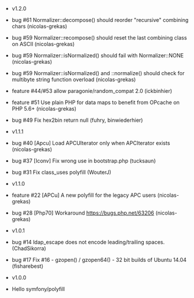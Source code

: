 * v1.2.0

 * bug #61 Normalizer::decompose() should reorder "recursive" combining chars (nicolas-grekas)
 * bug #59 Normalizer::recompose() should reset the last combining class on ASCII (nicolas-grekas)
 * bug #59 Normalizer::isNormalized() should fail with Normalizer::NONE (nicolas-grekas)
 * bug #59 Normalizer::isNormalized() and ::normalize() should check for multibyte string function overload (nicolas-grekas)
 * feature #44/#53 allow paragonie/random_compat 2.0 (ickbinhier)
 * feature #51 Use plain PHP for data maps to benefit from OPcache on PHP 5.6+ (nicolas-grekas)
 * bug #49 Fix hex2bin return null (fuhry, binwiederhier)

* v1.1.1

 * bug #40 [Apcu] Load APCUIterator only when APCIterator exists (nicolas-grekas)
 * bug #37 [Iconv] Fix wrong use in bootstrap.php (tucksaun)
 * bug #31 Fix class_uses polyfill (WouterJ)

* v1.1.0

 * feature #22 [APCu] A new polyfill for the legacy APC users (nicolas-grekas)
 * bug #28 [Php70] Workaround https://bugs.php.net/63206 (nicolas-grekas)

* v1.0.1

 * bug #14 ldap_escape does not encode leading/trailing spaces. (ChadSikorra)
 * bug #17 Fix #16 - gzopen() / gzopen64() - 32 bit builds of Ubuntu 14.04 (fisharebest)

* v1.0.0

 * Hello symfony/polyfill
